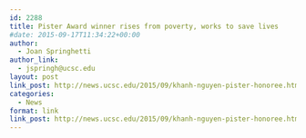 ```yaml
---
id: 2288
title: Pister Award winner rises from poverty, works to save lives
#date: 2015-09-17T11:34:22+00:00
author:
  - Joan Springhetti
author_link:
  - jspringh@ucsc.edu
layout: post
link_post: http://news.ucsc.edu/2015/09/khanh-nguyen-pister-honoree.html
categories:
  - News
format: link
link_post: http://news.ucsc.edu/2015/09/khanh-nguyen-pister-honoree.html
---
```

